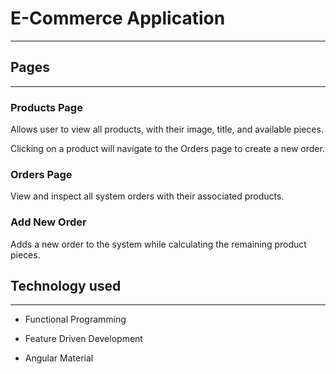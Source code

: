 # E-Commerce Application

---

## Pages

---

### Products Page

Allows user to view all products, with their image, title, and available pieces.

Clicking on a product will navigate to the Orders page to create a new order.

### Orders Page

View and inspect all system orders with their associated products.

### Add New Order

Adds a new order to the system while calculating the remaining product pieces.

## Technology used

---

- Functional Programming

- Feature Driven Development

- Angular Material
